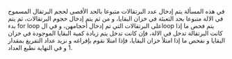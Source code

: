 في هذه المسألة يتم إدخال عدد البرتقالات متبوعا بالحد الأقصى لحجم البرتقال المسموح في الالة متبوعا بحد التعبئة في خزان البقايا، و من ثم يتم إدخال حجوم البرتقالات، ثم يتم بدء for loop على البرتقالات التي تم إدخال أحجامهن، و في الloop يتم
فحص ما إذا كانت البرتقالة تدخل في الالة، فإن كانت تدخل يتم زيادة كمية البقايا الموجودة في خزان البقايا و نفحص ما إذا امتلأ خزان البقايا، فإذا امتلا نقوم بإفراغه و نزيد عداد التفريغ بمقدار 1 و في النهاية نطبع العداد.

